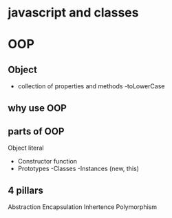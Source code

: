# javascript and classes

# OOP

## Object
- collection of properties and methods
-toLowerCase

## why use OOP

## parts of OOP
Object literal

- Constructor function 
- Prototypes
-Classes
-Instances (new, this)


## 4 pillars
Abstraction
Encapsulation
Inhertence
Polymorphism